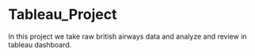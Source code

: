 # Tableau_Project
In this project we take raw british airways data and  analyze and review in tableau dashboard.
